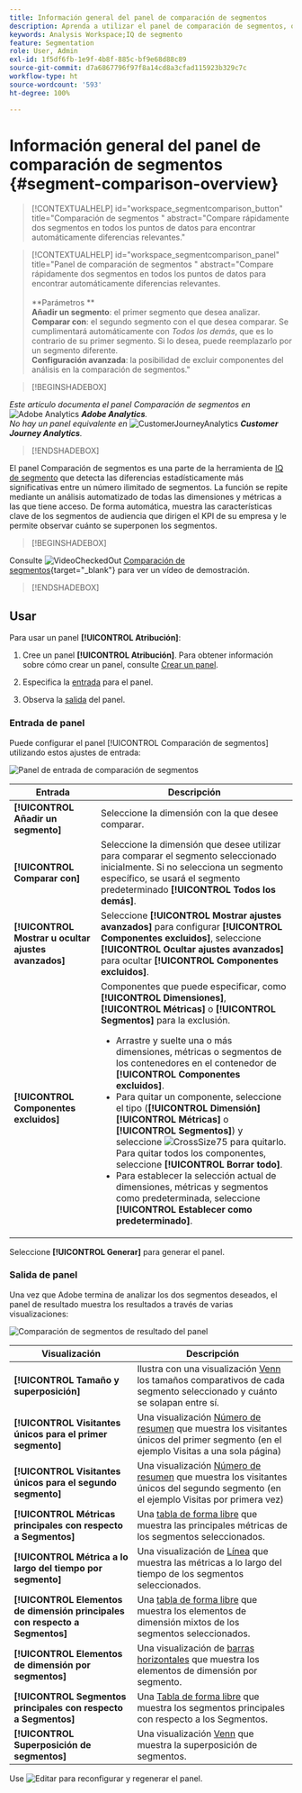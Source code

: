 ```yaml
---
title: Información general del panel de comparación de segmentos
description: Aprenda a utilizar el panel de comparación de segmentos, que forma parte de IQ de segmento en Analysis Workspace.
keywords: Analysis Workspace;IQ de segmento
feature: Segmentation
role: User, Admin
exl-id: 1f5df6fb-1e9f-4b8f-885c-bf9e68d88c89
source-git-commit: d7a6867796f97f8a14cd8a3cfad115923b329c7c
workflow-type: ht
source-wordcount: '593'
ht-degree: 100%

---
```


# Información general del panel de comparación de segmentos {#segment-comparison-overview}

<!-- markdownlint-disable MD034 -->

>[!CONTEXTUALHELP]
>id="workspace_segmentcomparison_button"
>title="Comparación de segmentos "
>abstract="Compare rápidamente dos segmentos en todos los puntos de datos para encontrar automáticamente diferencias relevantes."

<!-- markdownlint-enable MD034 -->

<!-- markdownlint-disable MD034 -->

>[!CONTEXTUALHELP]
>id="workspace_segmentcomparison_panel"
>title="Panel de comparación de segmentos "
>abstract="Compare rápidamente dos segmentos en todos los puntos de datos para encontrar automáticamente diferencias relevantes.<br/><br/>**Parámetros **<br/>**Añadir un segmento**: el primer segmento que desea analizar.<br/>**Comparar con**: el segundo segmento con el que desea comparar. Se cumplimentará automáticamente con *Todos los demás*, que es lo contrario de su primer segmento. Si lo desea, puede reemplazarlo por un segmento diferente.<br/>**Configuración avanzada**: la posibilidad de excluir componentes del análisis en la comparación de segmentos."
<!-- markdownlint-enable MD034 -->

>[!BEGINSHADEBOX]

_Este artículo documenta el panel Comparación de segmentos en_ ![Adobe Analytics](/help/assets/icons/AdobeAnalytics.svg) _**Adobe Analytics**._<br/>_No hay un panel equivalente en_ ![CustomerJourneyAnalytics](/help/assets/icons/CustomerJourneyAnalytics.svg) _**Customer Journey Analytics**._

>[!ENDSHADEBOX]

El panel Comparación de segmentos es una parte de la herramienta de [IQ de segmento](../../segment-iq.md) que detecta las diferencias estadísticamente más significativas entre un número ilimitado de segmentos. La función se repite mediante un análisis automatizado de todas las dimensiones y métricas a las que tiene acceso. De forma automática, muestra las características clave de los segmentos de audiencia que dirigen el KPI de su empresa y le permite observar cuánto se superponen los segmentos.


>[!BEGINSHADEBOX]

Consulte ![VideoCheckedOut](/help/assets/icons/VideoCheckedOut.svg) [Comparación de segmentos](https://video.tv.adobe.com/v/23976?quality=12&learn=on){target="_blank"} para ver un vídeo de demostración.

>[!ENDSHADEBOX]



## Usar

Para usar un panel **[!UICONTROL Atribución]**:

1. Cree un panel **[!UICONTROL Atribución]**. Para obtener información sobre cómo crear un panel, consulte [Crear un panel](../panels.md#create-a-panel).

1. Especifica la [entrada](#panel-input) para el panel.

1. Observa la [salida](#panel-output) del panel.



### Entrada de panel

Puede configurar el panel [!UICONTROL Comparación de segmentos] utilizando estos ajustes de entrada:

![Panel de entrada de comparación de segmentos](assets/segment-comparison-input.png)

| Entrada | Descripción |
| --- | --- |
| **[!UICONTROL Añadir un segmento]** | Seleccione la dimensión con la que desee comparar. |
| **[!UICONTROL Comparar con]** | Seleccione la dimensión que desee utilizar para comparar el segmento seleccionado inicialmente. Si no selecciona un segmento específico, se usará el segmento predeterminado **[!UICONTROL Todos los demás]**. |
| **[!UICONTROL Mostrar u ocultar ajustes avanzados]** | Seleccione **[!UICONTROL Mostrar ajustes avanzados]** para configurar **[!UICONTROL Componentes excluidos]**, seleccione **[!UICONTROL Ocultar ajustes avanzados]** para ocultar **[!UICONTROL Componentes excluidos]**. |
| **[!UICONTROL Componentes excluidos]** | Componentes que puede especificar, como **[!UICONTROL Dimensiones]**, **[!UICONTROL Métricas]** o **[!UICONTROL Segmentos]** para la exclusión.<br><ul><li>Arrastre y suelte una o más dimensiones, métricas o segmentos de los contenedores en el contenedor de **[!UICONTROL Componentes excluidos]**.</li><li>Para quitar un componente, seleccione el tipo (**[!UICONTROL Dimensión]** **[!UICONTROL Métricas]** o **[!UICONTROL Segmentos]**) y seleccione ![CrossSize75](/help/assets/icons/CrossSize75.svg) para quitarlo. Para quitar todos los componentes, seleccione **[!UICONTROL Borrar todo]**.</li><li>Para establecer la selección actual de dimensiones, métricas y segmentos como predeterminada, seleccione **[!UICONTROL Establecer como predeterminado]**.</li></ul> |

Seleccione **[!UICONTROL Generar]** para generar el panel.

### Salida de panel

Una vez que Adobe termina de analizar los dos segmentos deseados, el panel de resultado muestra los resultados a través de varias visualizaciones:

![Comparación de segmentos de resultado del panel](assets/segment-comparison-output.png)

| Visualización | Descripción |
|---|---|
| **[!UICONTROL Tamaño y superposición]** | Ilustra con una visualización [Venn](/help/analyze/analysis-workspace/visualizations/venn.md) los tamaños comparativos de cada segmento seleccionado y cuánto se solapan entre sí. |
| **[!UICONTROL Visitantes únicos para el primer segmento]** | Una visualización [Número de resumen](/help/analyze/analysis-workspace/visualizations/summary-number-change.md) que muestra los visitantes únicos del primer segmento (en el ejemplo Visitas a una sola página) |
| **[!UICONTROL Visitantes únicos para el segundo segmento]** | Una visualización [Número de resumen](/help/analyze/analysis-workspace/visualizations/summary-number-change.md) que muestra los visitantes únicos del segundo segmento (en el ejemplo Visitas por primera vez) |
| **[!UICONTROL Métricas principales con respecto a Segmentos]** | Una [tabla de forma libre](/help/analyze/analysis-workspace/visualizations/freeform-table/freeform-table.md) que muestra las principales métricas de los segmentos seleccionados. |
| **[!UICONTROL Métrica a lo largo del tiempo por segmento]** | Una visualización de [Línea](/help/analyze/analysis-workspace/visualizations/line.md) que muestra las métricas a lo largo del tiempo de los segmentos seleccionados. |
| **[!UICONTROL Elementos de dimensión principales con respecto a Segmentos]** | Una [tabla de forma libre](/help/analyze/analysis-workspace/visualizations/freeform-table/freeform-table.md) que muestra los elementos de dimensión mixtos de los segmentos seleccionados. |
| **[!UICONTROL Elementos de dimensión por segmentos]** | Una visualización de [barras horizontales](/help/analyze/analysis-workspace/visualizations/horizontal-bar.md) que muestra los elementos de dimensión por segmento. |
| **[!UICONTROL Segmentos principales con respecto a Segmentos]** | Una [Tabla de forma libre](/help/analyze/analysis-workspace/visualizations/freeform-table/freeform-table.md) que muestra los segmentos principales con respecto a los Segmentos. |
| **[!UICONTROL Superposición de segmentos]** | Una visualización [Venn](/help/analyze/analysis-workspace/visualizations/venn.md) que muestra la superposición de segmentos. |

Use ![Editar](/help/assets/icons/Edit.svg) para reconfigurar y regenerar el panel.


<!--
#### Size and overlap

Illustrates the comparative sizes of each selected segment and how much they overlap with each other using a venn diagram. You can hover over the visual to see how many visitors were in each overlapping or non-overlapping section. You can also right click on the overlap to create a brand new segment for further analysis. If the two segments are mutually exclusive, no overlap is shown between the two circles (typically seen with segments using a hit container).

![Size and overlap](assets/size-overlap.png)

#### Population summaries

To the right of the Size and Overlap visualization, the total unique visitor count in each segment and overlap is shown.

![Population summaries](assets/population_summaries.png)

#### Top metrics

Displays the most statistically significant metrics between the two segments. Each row in this table represents a differentiating metric, ranked by how different it is between each segment. A difference score of 1 means it is statistically significant, while a difference score of 0 means there is no statistical significance.

This visualization is similar to freeform tables in Analysis Workspace. If deeper analysis on a specific metric is desired, hover over a line item and click 'Create visual'. A new table is created to analyze that specific metric. If a metric is irrelevant to your analysis, hover over the line item and click the 'X' to remove it.

>[!NOTE]
>
>Metrics added to this table after the segment comparison has finished do not receive a Difference Score.

![Top metrics](assets/top-metrics.png)

#### Metric over time by segment

To the right of the metrics table is a linked visualization. You can click a line item in the table on the left, and this visualization updates to show that metric trended over time.

![Top metrics line](assets/linked-viz.png)

#### Top dimensions

Shows the most statistically significant dimension items across all of your dimensions. Each row shows the percentage of each segment exhibiting this dimension item. For example, this table might reveal that 100% of visitors in 'Segment A' had the dimension item 'Browser Type: Google', whereas only 19.6% of 'Segment B' had this dimension item. A difference score of 1 means it is statistically significant, while a difference score of 0 means there is no statistical significance.

This visualization is similar to freeform tables in Analysis Workspace. If deeper analysis on a specific dimension item is desired, hover over a line item and click 'Create visual'. A new table is created to analyze that specific dimension item. If a dimension item is irrelevant to your analysis, hover over the line item and click the 'X' to remove it.

>[!NOTE]
>
>Dimension items added to this table after the segment comparison has finished do not receive a Difference Score.

![Top dimensions](assets/top-dimension-item1.png)

#### Dimension items by segment

To the right of the dimensions table is a linked bar chart visualization. It shows all displayed dimension items in a bar chart. Clicking a line item in the table on the left updates the visualization on the right.

![Top dimensions bar chart](assets/top-dimension-item.png)

#### Top segments

Shows which other segments (other than the two segments selected for comparison) have statistically significant overlap. For example, this table can show that a third segment, 'Repeat Visitors', overlaps highly with 'Segment A' but does not overlap with 'Segment B'. A difference score of 1 means it is statistically significant, while a difference score of 0 means there is no statistical significance.

This visualization is similar to freeform tables in Analysis Workspace. If deeper analysis on a specific segment is desired, hover over a line item and click 'Create visual'. A new table is created to analyze that specific segment. If a segment is irrelevant to your analysis, hover over the line item and click the 'X' to remove it.

>[!NOTE]
>
>Segments added to this table after the segment comparison has finished do not receive a Difference Score.

![Top segments](assets/top-segments.png)

#### Segment overlap

To the right of the segments table is a linked venn diagram visualization. It shows the most statistically significant segment applied to your compared segments. For example, 'Segment A' + 'Statistically significant segment' vs. 'Segment B' + 'Statistically significant segment'. Clicking a segment line item in the table on the left updates the venn diagram on the right.

![Top segments venn diagram](assets/segment-overlap.png)

-->

